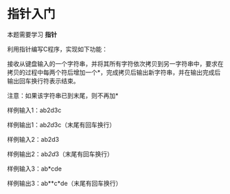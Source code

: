 # 指针入门

本题需要学习 **指针**

利用指针编写C程序，实现如下功能：

接收从键盘输入的一个字符串，并将其所有字符依次拷贝到另一字符串中，要求在拷贝的过程中每两个符后增加一个*，完成拷贝后输出新字符串，并在输出完成后输出回车换行符表示结束。

注意：如果该字符串已到末尾，则不再加*

样例输入1：ab2d3c

样例输出1：ab*2d*3c（末尾有回车换行）

样例输入2：ab2d3

样例输出2：ab*2d*3（末尾有回车换行）

样例输入3：ab*cde

样例输出3：ab**c*de（末尾有回车换行）
